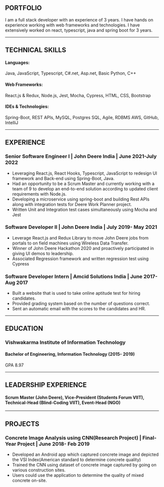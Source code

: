 ## PORTFOLIO

I am a full stack developer with an experience of 3 years. I have hands on experience working with web frameworks and technologies. I have extensively worked on react, typescript, java and spring boot for 3 years.

---

## TECHNICAL SKILLS

#### Languages: 
Java, JavaScript, Typescript, C#.net, Asp.net, Basic Python, C++
#### Web Frameworks: 
React.js & Redux, Node.js, Jest, Mocha, Cypress, HTML, CSS, Bootstrap
#### IDEs & Technologies: 
Spring-Boot, REST APIs, MySQL, Postgres SQL, Agile, RDBMS AWS, GitHub, IntelliJ

---

## EXPERIENCE

### **Senior Software Engineer I | John Deere India | June 2021-July 2022** 
  - Leveraging React.js, React Hooks, Typescript, JavaScript to redesign UI framework and Back-end using Spring-Boot, Java.
- Had an opportunity to be a Scrum Master and currently working with a team of 9 to develop an end-to-end solution according to updated client requirements with Node.js. 
- Developing a microservice using spring-boot and building Rest APIs along with integration tests for Deere Work Planner project.
- Written Unit and Integration test cases simultaneously using Mocha and Jest

### **Software Developer II | John Deere India | July 2019- May 2021**
- Leverage React.js and Redux Library to move John Deere jobs from portals to on field machines using Wireless Data Transfer.
- Winner of John Deere Hackathon 2020 and proactively participated in giving UI demos to leadership.
- Associated Regression framework and written regression test using Cypress

### **Software Developer Intern | Amcid Solutions India | June 2017- Aug 2017**

- Built a website that is used to take online aptitude test for hiring candidates.
- Provided grading system based on the number of questions correct.
- Sent an automatic email with the scores to the candidates and HR.

---

## EDUCATION

### **Vishwakarma Institute of Information Technology**
#### Bachelor of Engineering, Information Technology (2015- 2019)
GPA 8.97

---

## LEADERSHIP EXPERIENCE
#### Scrum Master (John Deere), Vice-President (Students Forum VIIT), Technical-Head (Blind-Coding VIIT), Event-Head (NGO)

---

## PROJECTS

### **Concrete Image Analysis using CNN(Research Project) | Final-Year Project | June 2018- Feb 2019**
- Developed an Android app which captured concrete image and depicted the VSI Index(American standard to determine concrete quality)
- Trained the CNN using dataset of concrete image captured by going on various construction sites.
- Users could use the application to determine the quality of mixed concrete on-site.


